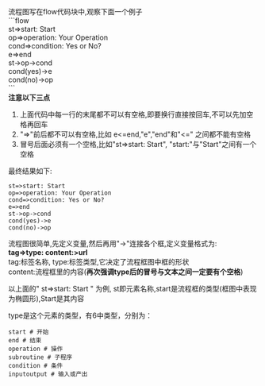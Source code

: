 流程图写在flow代码块中,观察下面一个例子  
\`\`\`flow  
st=>start: Start  
op=>operation: Your Operation  
cond=>condition: Yes or No?  
e=>end  
st->op->cond  
cond(yes)->e  
cond(no)->op  
\`\`\`  
**注意以下三点**  
1. 上面代码中每一行的末尾都不可以有空格,即要换行直接按回车,不可以先加空格再回车  
2. "=\>"前后都不可以有空格,比如 e<=end,"e","end"和"<=" 之间都不能有空格
3. 冒号后面必须有一个空格,比如"st=\>start: Start", "start:"与"Start"之间有一个空格  
 

最终结果如下:  
```flow
st=>start: Start
op=>operation: Your Operation
cond=>condition: Yes or No?
e=>end
st->op->cond
cond(yes)->e
cond(no)->op
```  
流程图很简单,先定义变量,然后再用"-\>"连接各个框,定义变量格式为:  
**tag=>type: content:>url**  
tag:标签名称, type:标签类型,它决定了流程框图中框的形状  
content:流程框里的内容(**再次强调type后的冒号与文本之间一定要有个空格**)  

以上面的" st=>start: Start " 为例, st即元素名称,start是流程框的类型(框图中表现为椭圆形),Start是其内容  

type是这个元素的类型，有6中类型，分别为：

    start # 开始
    end # 结束
    operation # 操作
    subroutine # 子程序
    condition # 条件
    inputoutput # 输入或产出